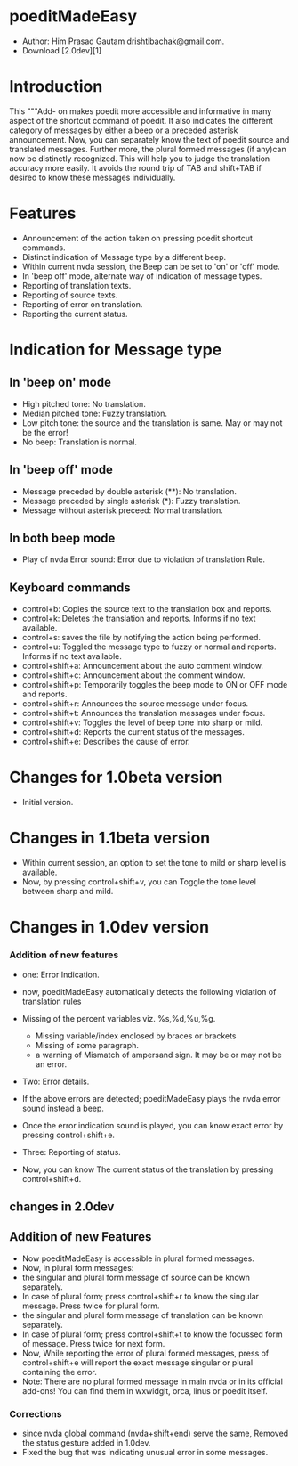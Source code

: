 # poeditMadeEasy #
- Author: Him Prasad Gautam <drishtibachak@gmail.com>.
- Download [2.0dev][1]

# Introduction #
This """Add- on makes poedit more accessible and informative in many aspect of the shortcut command of poedit.
It also indicates the different category of messages by either a beep or a preceded asterisk announcement.
Now, you can separately know the text of poedit source and translated messages. Further more, the plural formed messages (if any)can now be distinctly recognized. This will help you to judge the translation accuracy more easily. It avoids the round trip of TAB and shift+TAB if desired to know these messages individually.

# Features #
- Announcement of the action taken on pressing poedit shortcut commands.
 - Distinct indication of Message type by a different beep.
- Within current nvda session, the Beep can be set to 'on' or 'off' mode.
- In 'beep off' mode, alternate way of indication of message types.
- Reporting of translation texts.
- Reporting of source texts.
- Reporting of error on translation.
- Reporting the current status.

# Indication for Message type #
## In 'beep on' mode ##
- High pitched tone: No translation.
- Median pitched tone: Fuzzy translation.
- Low pitch tone: the source and the translation is same. May or may not be the error!
- No beep: Translation is normal.
## In 'beep off' mode ##
- Message preceded by double asterisk (**): No translation.
- Message preceded by single asterisk (*): Fuzzy translation.
- Message without asterisk preceed: Normal translation.

## In both beep mode ##
- Play of nvda Error sound: Error due to violation of translation Rule.
 
 ## Keyboard commands ##

- control+b: Copies the source text to the translation box and reports.
- control+k: Deletes the translation and reports. Informs if no text available.
- control+s: saves the file by notifying the action being performed.
- control+u: Toggled the message type to fuzzy or normal and reports. Informs if no text available.
- control+shift+a: Announcement about the auto comment window.
- control+shift+c: Announcement about the comment window.
- control+shift+p: Temporarily toggles the beep mode to ON or OFF mode and reports.
- control+shift+r: Announces the source message under focus.
- control+shift+t: Announces the translation messages under focus.
- control+shift+v: Toggles the level of beep tone into sharp or mild.
- control+shift+d: Reports the current status of the messages.
- control+shift+e: Describes the cause of error.

# Changes for 1.0beta version #
- Initial version.

# Changes in 1.1beta version #
- Within current session, an option  to set  the tone to mild or sharp level is available.
- Now, by pressing control+shift+v, you can Toggle the tone level between  sharp and mild.

# Changes in 1.0dev version #
### Addition of new features ###
- one: Error Indication.
- now, poeditMadeEasy automatically detects the following violation of translation rules
- Missing of the percent variables viz. %s,%d,%u,%g.
	- Missing variable/index enclosed by braces or brackets
	- Missing of  some paragraph.
	- a warning of Mismatch of ampersand sign. It may be or may not be an error.

- Two: Error details.
- If the above errors are detected; poeditMadeEasy plays the nvda error sound instead a beep.
- Once the error indication sound is played, you can know exact error by pressing control+shift+e.

- Three: Reporting of status.
- Now, you can know The current status of the translation by pressing control+shift+d.

## changes in 2.0dev ##
## Addition of new Features ###
- Now poeditMadeEasy is accessible in plural formed messages.
- Now,  In plural form messages:
 - the singular and plural form message of source can be known separately.
 - In case of plural form; press  control+shift+r  to know the singular  message. Press  twice for plural form.
 - the singular and plural form message of translation  can be known separately.
 - In case of plural form; press  control+shift+t  to know the focussed   form of message. Press  twice for next form.
- Now, While reporting the error of plural formed messages,  press of control+shift+e will  report the  exact message  singular or plural containing the error.
- Note: There are no plural formed message in main nvda or in its official add-ons! You can find them in wxwidgit, orca, linus or poedit itself.
  
### Corrections  ###
-  since nvda global command (nvda+shift+end) serve the same, Removed the status gesture added in 1.0dev.
- Fixed the bug that  was indicating  unusual error in some messages.
  
  